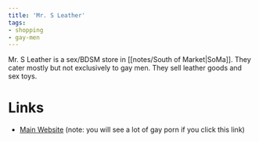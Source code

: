 ```yaml
---
title: 'Mr. S Leather'
tags:
- shopping
- gay-men
---
```


Mr. S Leather is a sex/BDSM store in [[notes/South of Market|SoMa]]. They cater mostly but not exclusively to gay men. They sell leather goods and sex toys.

# Links
- [Main Website](https://www.mr-s-leather.com/) (note: you will see a lot of gay porn if you click this link)